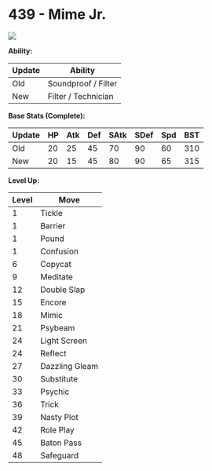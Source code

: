 # 439 - Mime Jr.
![][439]

**Ability:**

Update | Ability
---    | ---
Old    | Soundproof / Filter
New    | Filter / Technician

**Base Stats (Complete):**

Update | HP | Atk | Def | SAtk | SDef | Spd | BST
---    | ---| --- | --- | ---  | ---  | --- | ---
Old    | 20 |  25 |  45 |  70  |  90  |  60  |  310
New    | 20 |  15 |  45 |  80  |  90  |  65  |  315

**Level Up:**

Level | Move
---   | ---
  1   | Tickle
  1   | Barrier
  1   | Pound
  1   | Confusion
  6   | Copycat
  9   | Meditate
 12   | Double Slap
 15   | Encore
 18   | Mimic
 21   | Psybeam
 24   | Light Screen
 24   | Reflect
 27   | Dazzling Gleam
 30   | Substitute
 33   | Psychic
 36   | Trick
 39   | Nasty Plot
 42   | Role Play
 45   | Baton Pass
 48   | Safeguard



[439]: /img/pokemon/439.png
